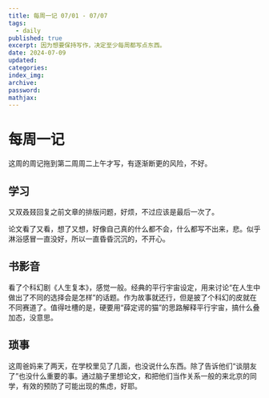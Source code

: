 ```yaml
---
title: 每周一记 07/01 - 07/07
tags:
  - daily
published: true
excerpt: 因为想要保持写作，决定至少每周都写点东西。
date: 2024-07-09
updated:
categories:
index_img:
archive:
password:
mathjax:
---
```

# 每周一记
这周的周记拖到第二周周二上午才写，有逐渐断更的风险，不好。

## 学习

又双叒叕回复之前文章的排版问题，好烦，不过应该是最后一次了。

论文看了又看，想了又想，好像自己真的什么都不会，什么都写不出来，悲。似乎淋浴感冒一直没好，所以一直昏昏沉沉的，不开心。
## 书影音
看了个科幻剧《人生复本》，感觉一般。经典的平行宇宙设定，用来讨论“在人生中做出了不同的选择会是怎样”的话题。作为故事就还行，但是披了个科幻的皮就在不同赛道了。值得吐槽的是，硬要用“薛定谔的猫”的思路解释平行宇宙，搞什么叠加态，没意思。
## 琐事
这周爸妈来了两天，在学校里见了几面，也没说什么东西。除了告诉他们“谈朋友了”也没什么重要的事。通过脑子里想论文，和把他们当作关系一般的来北京的同学，有效的预防了可能出现的焦虑，好耶。

